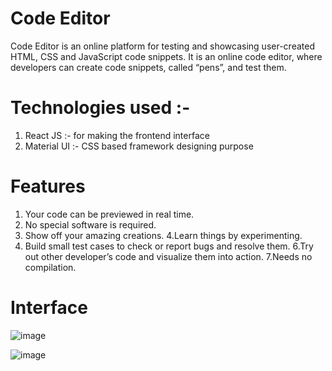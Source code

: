 # Code Editor

    
     
Code Editor is an online platform for testing and showcasing user-created HTML, CSS and JavaScript code snippets. It is an online code editor, where developers can create code snippets, called “pens”, and test them.

# Technologies used :-
1. React JS :- for making the frontend interface
2. Material UI :-  CSS based  framework designing purpose

# Features
1. Your code can be previewed in real time. 
2. No special software is required.
3. Show off your amazing creations.
4.Learn things by experimenting. 
5. Build small test cases to check or report bugs and resolve them.
6.Try out other developer’s code and visualize them into action.
7.Needs no compilation.

# Interface 
![image](https://user-images.githubusercontent.com/100554023/235701443-31792168-de32-4079-be41-95adf4c9c28a.png)


![image](https://user-images.githubusercontent.com/100554023/235701593-fc1b8c3d-a78a-494c-96ee-8f6430988f65.png)





